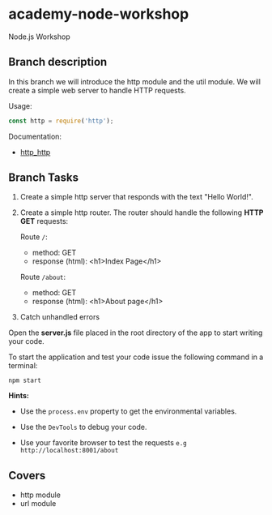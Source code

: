 # academy-node-workshop

Node.js Workshop

## Branch description

In this branch we will introduce the http module and the util module. We will create a simple web server to handle HTTP requests.

Usage:

```js
const http = require('http');
```

Documentation:

- [http_http](https://nodejs.org/api/http.html#http_http)

## Branch Tasks

1. Create a simple http server that responds with the text "Hello World!".

2. Create a simple http router. The router should handle the following **HTTP GET** requests:

   Route `/`:

   - method: GET
   - response (html): \<h1>Index Page\</h1>

   Route `/about`:

   - method: GET
   - response (html): \<h1>About page\</h1>

3. Catch unhandled errors

Open the **server.js** file placed in the root directory of the app to start writing your code.

To start the application and test your code issue the following command in a terminal:

```
npm start
```

**Hints:**

- Use the `process.env` property to get the environmental variables.

- Use the `DevTools` to debug your code.

- Use your favorite browser to test the requests
  `e.g http://localhost:8001/about`

## Covers

- http module
- url module
